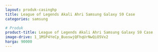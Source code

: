 ```yaml
---
layout: produk-casinghp
title: League of Legends Akali Ahri Samsung Galaxy S9 Case
categories: samsung

# Produk
product-title: League of Legends Akali Ahri Samsung Galaxy S9 Case
image-drive: 1_1MSP4YeCp_BuoswjQFhqUrNwQiO5Vx2
harga: 90000
---
```

